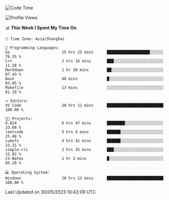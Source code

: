<!--START_SECTION:waka-->
![Code Time](http://img.shields.io/badge/Code%20Time-956%20hrs%208%20mins-blue)

![Profile Views](http://img.shields.io/badge/Profile%20Views-0-blue)

📊 **This Week I Spent My Time On** 

```text
🕑︎ Time Zone: Asia/Shanghai

💬 Programming Languages: 
Go                       15 hrs 25 mins      ███████████████████░░░░░░   76.35 % 
C++                      2 hrs 16 mins       ███░░░░░░░░░░░░░░░░░░░░░░   11.28 % 
Markdown                 1 hr 30 mins        ██░░░░░░░░░░░░░░░░░░░░░░░   07.43 % 
Bash                     46 mins             █░░░░░░░░░░░░░░░░░░░░░░░░   03.85 % 
Makefile                 13 mins             ░░░░░░░░░░░░░░░░░░░░░░░░░   01.10 % 

🔥 Editors: 
VS Code                  20 hrs 12 mins      █████████████████████████   100.00 % 

🐱‍💻 Projects: 
6.824                    6 hrs 47 mins       ████████░░░░░░░░░░░░░░░░░   33.60 % 
leetcode                 5 hrs 4 mins        ██████░░░░░░░░░░░░░░░░░░░   25.08 % 
cubefs                   4 hrs 42 mins       ██████░░░░░░░░░░░░░░░░░░░   23.31 % 
simple-cli               2 hrs 35 mins       ███░░░░░░░░░░░░░░░░░░░░░░   12.82 % 
CS-Notes                 1 hr 3 mins         █░░░░░░░░░░░░░░░░░░░░░░░░   05.20 % 

💻 Operating System: 
Windows                  20 hrs 12 mins      █████████████████████████   100.00 % 
```


 Last Updated on 30/05/2023 10:42:09 UTC
<!--END_SECTION:waka-->